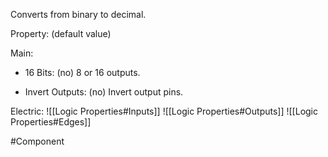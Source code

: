 Converts from binary to decimal.

Property: (default value)

Main:
- 16 Bits: (no)
   8 or 16 outputs.

- Invert Outputs: (no)
   Invert output pins.


Electric:
![[Logic Properties#Inputs]]
![[Logic Properties#Outputs]]
![[Logic Properties#Edges]]


#Component 
